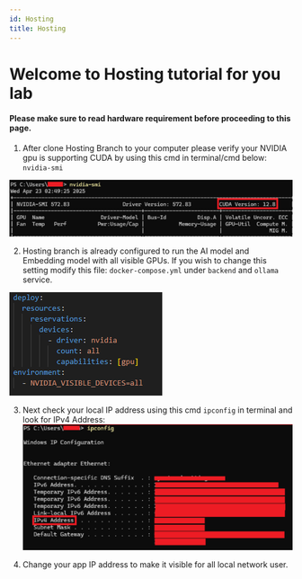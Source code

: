 ```yaml
---
id: Hosting
title: Hosting
---
```


# Welcome to Hosting tutorial for you lab

#### Please make sure to read hardware requirement before proceeding to this page.


1. After clone Hosting Branch to your computer please verify your NVIDIA gpu is supporting CUDA by using this cmd in terminal/cmd below:  
`nvidia-smi`

![example](../../static/img/nvidia.png)

2. Hosting branch is already configured to run the AI model and Embedding model with all visible GPUs. If you wish to change this setting modify this file:
`docker-compose.yml` under `backend` and `ollama` service.

![docker](../../static/img/gpu.png)

3. Next check your local IP address using this cmd `ipconfig` in terminal and look for IPv4 Address:
![ip](../../static/img/ip.png)

4. Change your app IP address to make it visible for all local network user.



